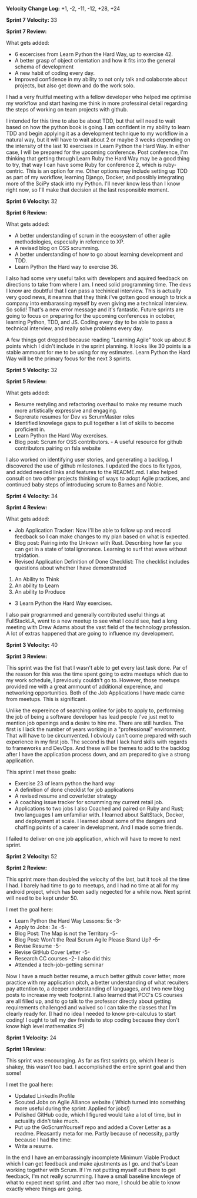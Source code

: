 
__Velocity Change Log:__ +1, -2, -11, -12, +28, +24




__Sprint 7 Velocity:__ 33

__Sprint 7 Review:__

What gets added:

 - 6 excercises from Learn Python the Hard Way, up to exercise 42.
 - A better grasp of object orientation and how it fits into the general schema of development
 - A new habit of coding every day.
 - Improved confidence in my ability to not only talk and colaborate about projects, but also get down and do the work solo.

I had a very fruitful meeting with a fellow developer who helped me optimise my workflow and start having me think in more professinal detail regarding the steps of working on team projects with github.

I intended for this time to also be about TDD, but that will need to wait based on how the python book is going. I am confident in my ability to learn TDD and begin applying it as a development technique to my workflow in a natural way, but it will have to wait about 2 or maybe 3 weeks depending on the intensity of the last 10 exercises in Learn Python the Hard Way. In either case, I will be prepared for the upcoming conference. Post conference, I'm thinking that getting through Learn Ruby the Hard Way may be a good thing to try, that way I can have some Ruby for conference 2, which is ruby-centric. This is an option for me. Other options may include setting up TDD as part of my workflow, learning Django, Docker, and possibly integrating more of the SciPy stack into my Python. I'll never know less than I know right now, so I'll make that decision at the last responsible moment.

__Sprint 6 Velocity:__ 32

__Sprint 6 Review:__

What gets added:

 - A better understanding of scrum in the ecosystem of other agile methodologies, especially in reference to XP.
 - A revised blog on OSS scrumming.
 - A better understanding of how to go about learning development and TDD.
 - Learn Python the Hard way to exercise 36.

I also had some very useful talks with developers and aquired feedback on directions to take from where I am. I need solid programming time. The devs I know are doubtful that I can pass a techinical interview. This is actually very good news, it neamns that they think i've gotten good enough to trick a company into embarassing myself by even giving me a technical interview. So solid! That's a new error message and it's fantastic. Future sprints are going to focus on preparing for the upcoming conferences in october, learning Python, TDD, and JS. Coding every day to be able to pass a technical interview, and really solve problems every day.

A few things got dropped because reading "Learning Agile" took up about 8 points which I didn't include in the sprint planning. It looks like 30 points is a stable ammount for me to be using for my estimates. Learn Python the Hard Way will be the primary focus for the next 3 sprints.


__Sprint 5 Velocity:__ 32

__Sprint 5 Review:__

What gets added:
 
 - Resume restyling and refactoring overhaul to make my resume much more artistically expressive and engaging.
 - Seprerate resumes for Dev vs ScrumMaster roles
 - Identified knowlege gaps to pull together a list of skills to become proficient in.
 - Learn Python the Hard Way exercises. 
 - Blog post: Scrum for OSS contributors. - A useful resource for github contributors pairing on fsla website

I also worked on identifying user stories, and generating a backlog. I discovered the use of github milestones. I updated the docs to fix typos, and added needed links and features to the README.md. I also helped consult on two other projects thinking of ways to adopt Agile practices, and continued baby steps of introducing scrum to Barnes and Noble.


__Sprint 4 Velocity:__ 34

__Sprint 4 Review:__

What gets added:

  - Job Application Tracker: Now I'll be able to follow up and record feedback so I can make changes to my plan based on what is expected.
  - Blog post: Pairing into the Unkown with Rust. Describing how far you can get in a state of total ignorance. Learning to surf that wave without trpidation.
  - Revised Application Definition of Done Checklist: The checklist includes questions about whether I have demonstrated 
   1. An Ability to Think
   2. An ability to Learn
   3. An ability to Produce
  - 3 Learn Python the Hard Way exercises.

I also pair programmed and generally contributed useful things at FullStackLA, went to a new meetup to see what I could see, had a long meeting with Drew Adams about the vast field of the technology profession. A lot of extras happened that are going to influence my development.

__Sprint 3 Velocity:__ 40

__Sprint 3 Review:__

This sprint was the fist that I wasn't able to get every last task done. Par of the reason for this was the time spent going to extra meetups which due to my work schedule, I previously couldn't go to. However, those meetups provided me with a great ammount of additional expereince, and networking opportunities. Both of the Job Applications I have made came from meetups. This is significant.

Unlike the expereince of searching online for jobs to apply to, performing the job of being a software developer has lead people I've just met to mention job openings and a desire to hire me. There are still hurdles. The first is I lack the number of years working in a "professional" environment. That will have to be circumvented. I obviouly can't come prepared with such experience in my first job. The second is that I lack hard skills with regards to frameworks and DevOps. And these will be themes to add to the backlog after I have the application process down, and am prepared to give a strong application.

This sprint I met these goals:
  - Exercise 23 of learn python the hard way
  - A definition of done checklist for job applications
  - A revised resume and coverletter strategy
  - A coaching issue tracker for scrumming my current retail job.
  - Applications to two jobs
I also Coached and paired on Ruby and Rust; two languages I am unfamiliar with. I learned about SaltStack, Docker, and deployment at scale. I learned about some of the dangers and chaffing points of a career in development. And I made some friends.

I failed to deliver on one job application, which will have to move to next sprint.

__Sprint 2 Velocity:__ 52

__Sprint 2 Review:__

This sprint more than doubled the velocity of the last, but it took all the time I had. I barely had time to go to meetups, and I had no time at all for my android project, which has been sadly negected for a while now. Next sprint will need to be kept under 50.

I met the goal here:
  - Learn Python the Hard Way Lessons: 5x -3-
  - Apply to Jobs: 3x -5-
  - Blog Post: The Map is not the Territory -5-
  - Blog Post: Won't the Real Scrum Agile Please Stand Up? -5-
  - Revise Resume -5-
  - Revise GitHub Cover Letter -5-
  - Research CC courses -2-
I also did this:
  - Attended a tech-job-getting seminar

Now I have a much better resume, a much better github cover letter, more practice with my application pitch, a better understanding of what recuiters pay attention to, a deeper understanding of languages, and two new blog posts to increase my web footprint. I also learned that PCC's CS courses are all filled up, and to go talk to the professor directly about getting requirements challenged and waived so I can take the classes that I'm clearly ready for. (I had no idea I needed to know pre-calculus to start coding! I ought to tell my dev freinds to stop coding because they don't know high level mathematics :P)

__Sprint 1 Velocity:__ 24

__Sprint 1 Review:__

This sprint was encouraging. As far as first sprints go, which I hear is shakey, this wasn't too bad. I accomplished the entire sprint goal and then some!

I met the goal here:
  - Updated LinkedIn Profile
  - Scouted Jobs on Agile Alliance website ( Which turned into something more useful during the sprint: Applied for jobs!)
  - Polished GitHub code, which I figured would take a lot of time, but in actuality didn't take much.
  - Put up the GoScrumYourself repo and added a Cover Letter as a readme. Pleasantly meta for me.
Partly because of necessity, partly because I had the time:
  - Write a resume.

In the end I have an embarassingly incomplete Minimum Viable Product which I can get feedback and make ajustments as I go. and that's Lean working together with Scrum. If I'm not putting myself out there to get feedback, I'm not really scrumming.
I have a small baseline knowlege of what to expect next sprint. and after two more, I should be able to know exactly where things are going.
